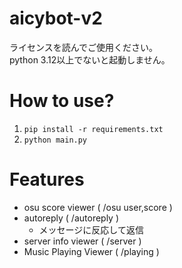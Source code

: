 # aicybot-v2
ライセンスを読んでご使用ください。  
python 3.12以上でないと起動しません。

# How to use?
1. `pip install -r requirements.txt`
2. `python main.py`

# Features
- osu score viewer ( /osu user,score )
- autoreply ( /autoreply )
  - メッセージに反応して返信
- server info viewer ( /server )
- Music Playing Viewer ( /playing )
